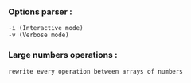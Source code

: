 ### Options parser :
    
    -i (Interactive mode)
    -v (Verbose mode)
                 
### Large numbers operations :
    
    rewrite every operation between arrays of numbers